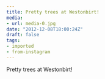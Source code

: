 ```yaml
---
title: Pretty trees at Westonbirt!
media:
- url: media-0.jpg
date: "2012-12-08T18:00:24Z"
draft: false
tags:
- imported
- from-instagram
---
```

Pretty trees at Westonbirt\!
